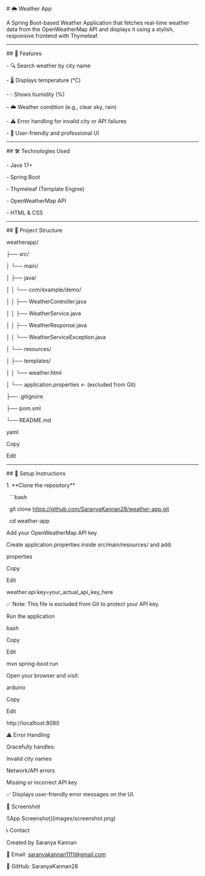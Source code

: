 \# 🌦️ Weather App



A Spring Boot-based Weather Application that fetches real-time weather data from the OpenWeatherMap API and displays it using a stylish, responsive frontend with Thymeleaf.



---



\## 🚀 Features



\- 🔍 Search weather by city name  

\- 🌡️ Displays temperature (°C)  

\- 💧 Shows humidity (%)  

\- 🌥️ Weather condition (e.g., clear sky, rain)  

\- ⚠️ Error handling for invalid city or API failures  

\- 🎨 User-friendly and professional UI  



---



\## 🛠️ Technologies Used



\- Java 17+  

\- Spring Boot  

\- Thymeleaf (Template Engine)  

\- OpenWeatherMap API  

\- HTML \& CSS  



---



\## 📁 Project Structure



weatherapp/

├── src/

│ └── main/

│ ├── java/

│ │ └── com/example/demo/

│ │ ├── WeatherController.java

│ │ ├── WeatherService.java

│ │ ├── WeatherResponse.java

│ │ └── WeatherServiceException.java

│ └── resources/

│ ├── templates/

│ │ └── weather.html

│ └── application.properties ← (excluded from Git)

├── .gitignore

├── pom.xml

└── README.md



yaml

Copy

Edit



---



\## 🔧 Setup Instructions



1\. \*\*Clone the repository\*\*  

&nbsp;  ```bash

&nbsp;  git clone https://github.com/SaranyaKannan28/weather-app.git

&nbsp;  cd weather-app

Add your OpenWeatherMap API key

Create application.properties inside src/main/resources/ and add:



properties

Copy

Edit

weather.api.key=your\_actual\_api\_key\_here

✅ Note: This file is excluded from Git to protect your API key.



Run the application



bash

Copy

Edit

mvn spring-boot:run

Open your browser and visit:



arduino

Copy

Edit

http://localhost:8080

⚠️ Error Handling

Gracefully handles:



Invalid city names



Network/API errors



Missing or incorrect API key



✅ Displays user-friendly error messages on the UI.



📸 Screenshot

!\[App Screenshot](images/screenshot.png)





📞 Contact

Created by Saranya Kannan

📧 Email: saranyakannan1111@gmail.com

🔗 GitHub: SaranyaKannan28





